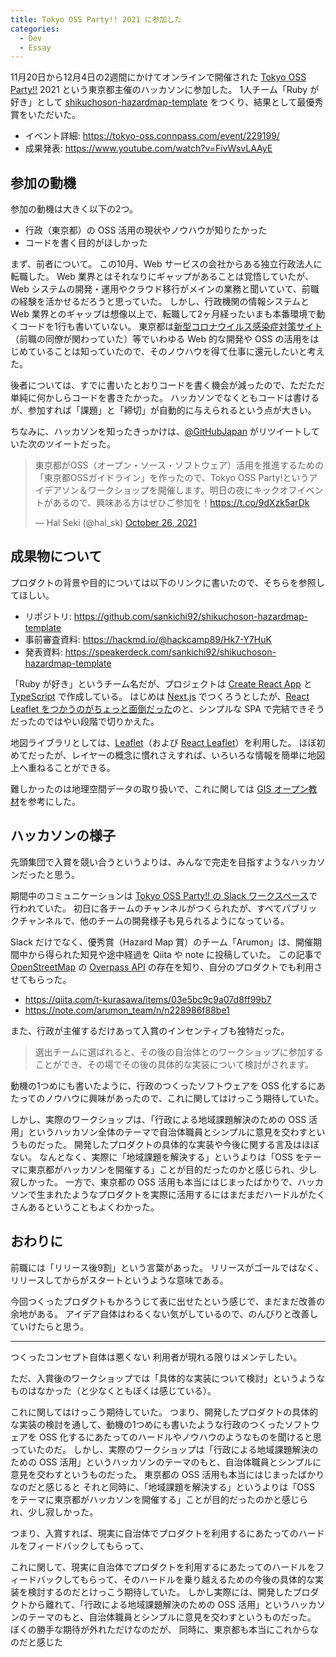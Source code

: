 ```yaml
---
title: Tokyo OSS Party!! 2021 に参加した
categories:
  - Dev
  - Essay
---
```


11月20日から12月4日の2週間にかけてオンラインで開催された [Tokyo OSS Party!!](https://tokyo-oss-party.com/) 2021 という東京都主催のハッカソンに参加した。
1人チーム「Ruby が好き」として [shikuchoson-hazardmap-template](https://github.com/sankichi92/shikuchoson-hazardmap-template) をつくり、結果として最優秀賞をいただいた。

- イベント詳細: https://tokyo-oss.connpass.com/event/229199/
- 成果発表: https://www.youtube.com/watch?v=FivWsvLAAyE

## 参加の動機

参加の動機は大きく以下の2つ。

- 行政（東京都）の OSS 活用の現状やノウハウが知りたかった
- コードを書く目的がほしかった

まず、前者について。
この10月、Web サービスの会社からある独立行政法人に転職した。
Web 業界とはそれなりにギャップがあることは覚悟していたが、Web システムの開発・運用やクラウド移行がメインの業務と聞いていて、前職の経験を活かせるだろうと思っていた。
しかし、行政機関の情報システムと Web 業界とのギャップは想像以上で、転職して2ヶ月経ったいまも本番環境で動くコードを1行も書いていない。
東京都は[新型コロナウイルス感染症対策サイト](https://github.com/tokyo-metropolitan-gov/covid19)（前職の同僚が関わっていた）等でいわゆる Web 的な開発や OSS の活用をはじめていることは知っていたので、そのノウハウを得て仕事に還元したいと考えた。

後者については、すでに書いたとおりコードを書く機会が減ったので、ただただ単純に何かしらコードを書きたかった。
ハッカソンでなくともコードは書けるが、参加すれば「課題」と「締切」が自動的に与えられるという点が大きい。

ちなみに、ハッカソンを知ったきっかけは、[@GitHubJapan](https://twitter.com/GitHubJapan) がリツイートしていた次のツイートだった。

<blockquote class="twitter-tweet"><p lang="ja" dir="ltr">東京都がOSS（オープン・ソース・ソフトウェア）活用を推進するための「東京都OSSガイドライン」を作ったので、Tokyo OSS Party!というアイデアソン＆ワークショップを開催します。明日の夜にキックオフイベントがあるので、興味ある方はぜひご参加を！<a href="https://t.co/9dXzk5arDk">https://t.co/9dXzk5arDk</a></p>&mdash; Hal Seki (@hal_sk) <a href="https://twitter.com/hal_sk/status/1452804698130374656?ref_src=twsrc%5Etfw">October 26, 2021</a></blockquote>
<script async src="https://platform.twitter.com/widgets.js" charset="utf-8"></script>

## 成果物について

プロダクトの背景や目的については以下のリンクに書いたので、そちらを参照してほしい。

- リポジトリ: https://github.com/sankichi92/shikuchoson-hazardmap-template
- 事前審査資料: https://hackmd.io/@hackcamp89/Hk7-Y7HuK
- 発表資料: https://speakerdeck.com/sankichi92/shikuchoson-hazardmap-template

「Ruby が好き」というチーム名だが、プロジェクトは [Create React App](https://create-react-app.dev/) と [TypeScript](https://www.typescriptlang.org/) で作成している。
はじめは [Next.js](https://nextjs.org/) でつくろうとしたが、[React Leaflet をつかうのがちょっと面倒だった](https://stackoverflow.com/questions/57704196/leaflet-with-next-js)のと、シンプルな SPA で完結できそうだったのではやい段階で切りかえた。

地図ライブラリとしては、[Leaflet](https://leafletjs.com/)（および [React Leaflet](https://react-leaflet.js.org/)）を利用した。
ほぼ初めてだったが、レイヤーの概念に慣れさえすれば、いろいろな情報を簡単に地図上へ重ねることができる。

難しかったのは地理空間データの取り扱いで、これに関しては [GIS オープン教材](https://gis-oer.github.io/gitbook/book/)を参考にした。

## ハッカソンの様子

先頭集団で入賞を競い合うというよりは、みんなで完走を目指すようなハッカソンだったと思う。

期間中のコミュニケーションは [Tokyo OSS Party!! の Slack ワークスペース](https://join.slack.com/t/tokyoossparty/shared_invite/zt-xj39veiu-cr_1brEP_VeNWMQCXs~fPw)で行われていた。
初日に各チームのチャンネルがつくられたが、すべてパブリックチャンネルで、他のチームの開発様子も見られるようになっている。

Slack だけでなく、優秀賞（Hazard Map 賞）のチーム「Arumon」は、開催期間中から得られた知見や途中経過を Qiita や note に投稿していた。
この記事で [OpenStreetMap](https://www.openstreetmap.org/) の [Overpass API](https://osmlab.github.io/learnoverpass/en/docs/) の存在を知り、自分のプロダクトでも利用させてもらった。

- https://qiita.com/t-kurasawa/items/03e5bc9c9a07d8ff99b7
- https://note.com/arumon_team/n/n228986f88be1

また、行政が主催するだけあって入賞のインセンティブも独特だった。

> 選出チームに選ばれると、その後の自治体とのワークショップに参加することができ、その場でその後の具体的な実装について検討がされます。

動機の1つめにも書いたように、行政のつくったソフトウェアを OSS 化するにあたってのノウハウに興味があったので、これに関してはけっこう期待していた。

しかし、実際のワークショップは、「行政による地域課題解決のための OSS 活用」というハッカソン全体のテーマで自治体職員とシンプルに意見を交わすというものだった。
開発したプロダクトの具体的な実装や今後に関する言及はほぼない。
なんとなく、実際に「地域課題を解決する」というよりは「OSS をテーマに東京都がハッカソンを開催する」ことが目的だったのかと感じられ、少し寂しかった。
一方で、東京都の OSS 活用も本当にはじまったばかりで、ハッカソンで生まれたようなプロダクトを実際に活用するにはまだまだハードルがたくさんあるということもよくわかった。

## おわりに

前職には「リリース後9割」という言葉があった。
リリースがゴールではなく、リリースしてからがスタートというような意味である。

今回つくったプロダクトもかろうじて表に出せたという感じで、まだまだ改善の余地がある。
アイデア自体はわるくない気がしているので、のんびりと改善していけたらと思う。

---

つくったコンセプト自体は悪くない
利用者が現れる限りはメンテしたい。



ただ、入賞後のワークショップでは「具体的な実装について検討」というようなものはなかった（と少なくともぼくは感じている）。


これに関してはけっこう期待していた。
つまり、開発したプロダクトの具体的な実装の検討を通して、動機の1つめにも書いたような行政のつくったソフトウェアを OSS 化するにあたってのハードルやノウハウのようなものを聞けると思っていたのだ。
しかし、実際のワークショップは「行政による地域課題解決のための OSS 活用」というハッカソンのテーマのもと、自治体職員とシンプルに意見を交わすというものだった。
東京都の OSS 活用も本当にはじまったばかりなのだと感じると
それと同時に、「地域課題を解決する」というよりは「OSS をテーマに東京都がハッカソンを開催する」ことが目的だったのかと感じられ、少し寂しかった。

つまり、入賞すれば、現実に自治体でプロダクトを利用するにあたってのハードルをフィードバックしてもらって、

これに関して、現実に自治体でプロダクトを利用するにあたってのハードルをフィードバックしてもらって、そのハードルを乗り越えるための今後の具体的な実装を検討するのだとけっこう期待していた。
しかし実際には、開発したプロダクトから離れて、「行政による地域課題解決のための OSS 活用」というハッカソンのテーマのもと、自治体職員とシンプルに意見を交わすというものだった。
ぼくの勝手な期待が外れただけなのだが、
同時に、東京都も本当にこれからなのだと感じた
